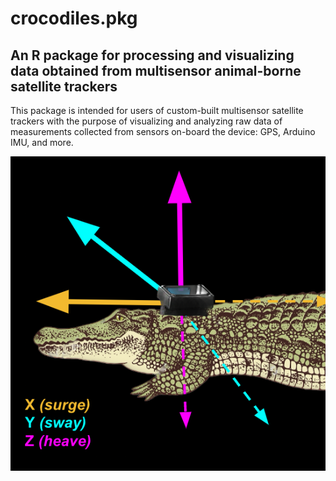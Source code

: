 # crocodiles.pkg
## An R package for processing and visualizing data obtained from multisensor animal-borne satellite trackers

This package is intended for users of custom-built multisensor satellite trackers with the purpose of visualizing and analyzing raw data of measurements collected from sensors on-board the device: GPS, Arduino IMU, and more. 

![Tri-axial Acceleration](https://github.com/mcgrealmaggie/crocodiles.pkg/blob/main/Screen%20Shot%202023-11-28%20at%2011.32.51%20AM.png?raw=true)

